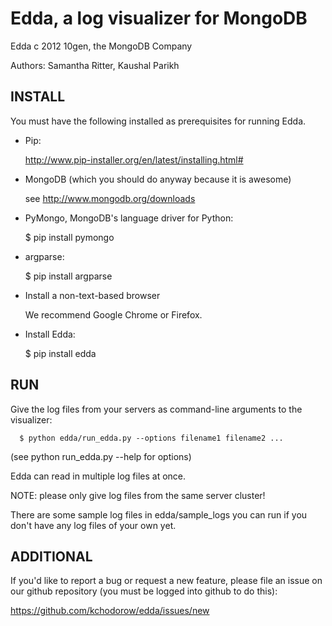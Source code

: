 Edda, a log visualizer for MongoDB
==================================

Edda c 2012 10gen, the MongoDB Company

Authors: Samantha Ritter, Kaushal Parikh

INSTALL
-------

You must have the following installed as prerequisites for running Edda.

+ Pip:

  http://www.pip-installer.org/en/latest/installing.html#

+ MongoDB (which you should do anyway because it is awesome)

  see http://www.mongodb.org/downloads

+ PyMongo, MongoDB's language driver for Python:

  $ pip install pymongo

+ argparse:

  $ pip install argparse

+ Install a non-text-based browser

  We recommend Google Chrome or Firefox.

+ Install Edda:

  $ pip install edda

RUN
---

Give the log files from your servers as command-line
arguments to the visualizer:

	  $ python edda/run_edda.py --options filename1 filename2 ...
(see python run_edda.py --help for options)

Edda can read in multiple log files at once.

NOTE: please only give log files from the same server cluster!


There are some sample log files in edda/sample_logs you can run
if you don't have any log files of your own yet.

ADDITIONAL
----------

If you'd like to report a bug or request a new feature,
please file an issue on our github repository 
(you must be logged into github to do this):

https://github.com/kchodorow/edda/issues/new
